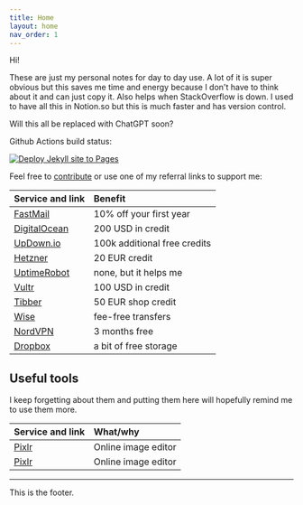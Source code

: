 ```yaml
---
title: Home
layout: home
nav_order: 1
---
```


Hi!

These are just my personal notes for day to day use. A lot of it is super obvious 
but this saves me time and energy because I don't have to think about it and can
just copy it. Also helps when StackOverflow is down. I used to have all this in 
Notion.so but this is much faster and has version control.

Will this all be replaced with ChatGPT soon?

Github Actions build status:

[![Deploy Jekyll site to Pages](https://github.com/AikedeJongste/docs.aikedejongste.nl/actions/workflows/pages.yml/badge.svg)](https://github.com/AikedeJongste/docs.aikedejongste.nl/actions/workflows/pages.yml)

Feel free to [contribute](https://github.com/AikedeJongste/docs.aikedejongste.nl) or use one of my referral links to support me:


| Service and link      | Benefit	           | 
|:-------------|:------------------|
| [FastMail](https://ref.fm/u18937512) |  10% off your first year |
| [DigitalOcean](https://m.do.co/c/c86b33c659ed) | 200 USD in credit |
| [UpDown.io](https://updown.io/r/vw0un) | 100k additional free credits |
| [Hetzner](https://hetzner.cloud/?ref=Fp0GlpkddM38) | 20 EUR credit |
| [UptimeRobot](https://uptimerobot.com/?rid=9627671ef4601a) | none, but it helps me |
| [Vultr](https://www.vultr.com/?ref=9210110) | 100 USD in credit |
| [Tibber](https://invite.tibber.com/h3g14emf) | 50 EUR shop credit |
| [Wise](https://wise.com/invite/ath/jacobusd57) | fee-free transfers |
| [NordVPN](https://ref.nordvpn.com/DxpJQdbJXor) | 3 months free |
| [Dropbox](https://www.dropbox.com/referrals/AAAc1Ay24GYAfmsQUpFrBztSknXBkS1fWCc?src=global9) | a bit of free storage |

## Useful tools 

I keep forgetting about them and putting them here will hopefully remind me to use them more.

| Service and link      | What/why	           | 
|:-------------|:------------------|
| [Pixlr](https://pixlr.com/nl/x/) |  Online image editor |
| [Pixlr](https://pixlr.com/nl/x/) |  Online image editor |

----

This is the footer.
